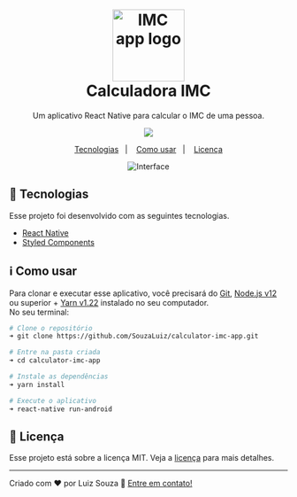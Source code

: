 <h1 align="center">
  <img src="https://user-images.githubusercontent.com/29143315/91514744-879a9180-e8b5-11ea-85f4-1f592df07d91.png" width="130" height="130" alt="IMC app logo" />
  <br>
  Calculadora IMC
</h1>

<p align="center">Um aplicativo React Native para calcular o IMC de uma pessoa.</p>
<p align="center">
  <img src="https://img.shields.io/github/license/SouzaLuiz/calculator-imc-app?style=flat-square"/>
</p>

<p align="center">
  <a href="#rocket-tecnologias">Tecnologias</a>&nbsp;&nbsp;&nbsp;|&nbsp;&nbsp;&nbsp;
  <a href="#information_source-como-usar">Como usar</a>&nbsp;&nbsp;&nbsp;|&nbsp;&nbsp;&nbsp;
  <a href="#memo-licença">Licença</a>
</p>

<p align="center">
  <img src="https://user-images.githubusercontent.com/29143315/103580539-c28a8280-4eb0-11eb-943e-79abc199a786.png" alt="Interface"/>
</p>

## :rocket: Tecnologias

Esse projeto foi desenvolvido com as seguintes tecnologias.

- [React Native](https://reactnative.dev/)
- [Styled Components](https://styled-components.com/)

## :information_source: Como usar

Para clonar e executar esse aplicativo, você precisará do [Git][git], [Node.js v12][nodejs] ou superior + [Yarn v1.22][yarn] instalado no seu computador.<br>
No seu terminal:

```bash
# Clone o repositório
➜ git clone https://github.com/SouzaLuiz/calculator-imc-app.git

# Entre na pasta criada
➜ cd calculator-imc-app

# Instale as dependências
➜ yarn install

# Execute o aplicativo
➜ react-native run-android
```

## :memo: Licença
Esse projeto está sobre a licença MIT. Veja a [licença](https://github.com/SouzaLuiz/calculator-imc-app/blob/master/LICENSE) para mais detalhes.

---

Criado com ♥ por Luiz Souza :wave: [Entre em contato!][linkedin]

[nodejs]: https://nodejs.org/en/
[git]: https://git-scm.com
[yarn]: https://yarnpkg.com/
[linkedin]: https://www.linkedin.com/in/souza-luiz/
